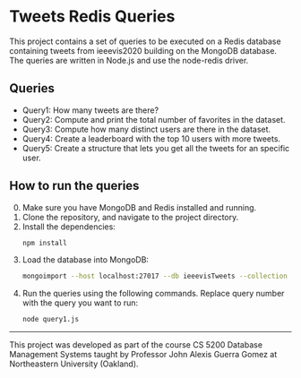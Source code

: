 # Tweets Redis Queries

This project contains a set of queries to be executed on a Redis database containing tweets from ieeevis2020 building on the MongoDB database. The queries are written in Node.js and use the node-redis driver.

## Queries

- Query1: How many tweets are there?
- Query2: Compute and print the total number of favorites in the dataset.
- Query3: Compute how many distinct users are there in the dataset.
- Query4: Create a leaderboard with the top 10 users with more tweets.
- Query5: Create a structure that lets you get all the tweets for an specific user.

## How to run the queries

0. Make sure you have MongoDB and Redis installed and running.
1. Clone the repository, and navigate to the project directory.
2. Install the dependencies:
   ```bash
   npm install
   ```
3. Load the database into MongoDB:
   ```bash
   mongoimport --host localhost:27017 --db ieeevisTweets --collection tweet --file ieeevis2020Tweets.dump
   ```
4. Run the queries using the following commands. Replace query number with the query you want to run:
   ```bash
   node query1.js
   ```

---

This project was developed as part of the course CS 5200 Database Management Systems taught by Professor John Alexis Guerra Gomez at Northeastern University (Oakland).
